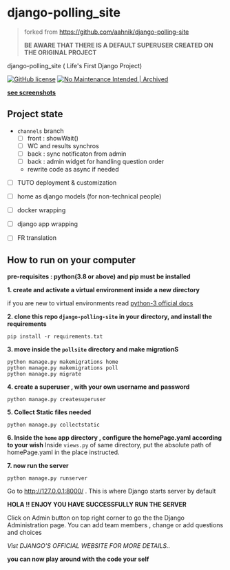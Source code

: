 # django-polling_site

> forked from https://github.com/aahnik/django-polling-site
>
> **BE AWARE THAT THERE IS A DEFAULT SUPERUSER CREATED ON THE ORIGINAL PROJECT**

django-polling_site ( Life's First Django Project)

[![GitHub license](https://img.shields.io/github/license/aahnik/django-polling_site)](https://github.com/aahnik/django-polling_site/blob/master/LICENSE)
[![No Maintenance Intended | Archived](http://unmaintained.tech/badge.svg)](https://gitHub.com/aahnik/django-polling_site/graphs/commit-activity)


[**see screenshots**](https://github.com/aahnik/django-polling_site/tree/master/ScreenShots)

## Project state

 * `channels` branch
     * [ ] front : showWait()
     * [ ] WC and results synchros
     * [ ] back : sync notificaton from admin 
     * [ ] back : admin widget for handling question order
     * rewrite code as async if needed
 * [ ] TUTO deployment & customization
 * [ ] home as django models (for non-technical people)
 * [ ] docker wrapping
 * [ ] django app wrapping
 * [ ] FR translation


## How to run on your computer

__pre-requisites : python(3.8 or above) and pip must be installed__ 



**1. create and activate a virtual environment inside a new directory**

if you are new to virtual environments read [python-3 official docs](https://docs.python.org/3/library/venv.html) 

**2. clone this repo `django-polling-site` in your directory, and install the requirements**

```
pip install -r requirements.txt
```

**3. move inside the `pollsite` directory and make migrationS**

```
python manage.py makemigrations home
python manage.py makemigrations poll
python manage.py migrate
```

**4. create a superuser , with your own username and password**

```
python manage.py createsuperuser
```

**5. Collect Static files needed**

```
python manage.py collectstatic
```

**6. Inside the `home` app directory , configure the homePage.yaml according to your wish**
Inside `views.py` of same directory, put the absolute path of homePage.yaml in the place instructed. 

**7. now run the server**

```
python manage.py runserver
```

Go to  http://127.0.0.1:8000/ . This is where Django starts server by default

**HOLA !! ENJOY YOU HAVE SUCCESSFULLY RUN THE SERVER**

Click on Admin button on top right corner to go the the Django Administration page.
You can add team members , change or add questions and choices


*Vist DJANGO'S OFFICIAL WEBSITE FOR MORE DETAILS..*

__you can now play around with the code your self__

